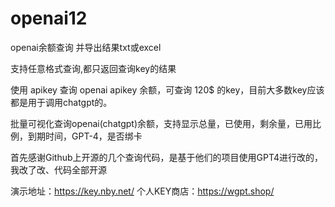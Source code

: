 # openai12
openai余额查询 并导出结果txt或excel

支持任意格式查询,都只返回查询key的结果

使用 apikey 查询 openai apikey 余额，可查询 120$ 的key，目前大多数key应该都是用于调用chatgpt的。

批量可视化查询openai(chatgpt)余额，支持显示总量，已使用，剩余量，已用比例，到期时间，GPT-4，是否绑卡


首先感谢Github上开源的几个查询代码，是基于他们的项目使用GPT4进行改的，我改了改、代码全部开源

演示地址：https://key.nby.net/
个人KEY商店：https://wgpt.shop/
